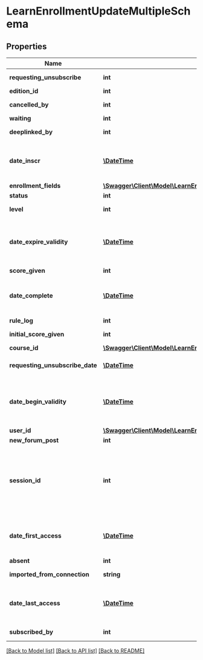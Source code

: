 # LearnEnrollmentUpdateMultipleSchema

## Properties
Name | Type | Description | Notes
------------ | ------------- | ------------- | -------------
**requesting_unsubscribe** | **int** | Requesting unsubscribe | [optional] 
**edition_id** | **int** | Edition ID | [optional] 
**cancelled_by** | **int** | Cancelled by user ID | [optional] 
**waiting** | **int** | Waiting | [optional] 
**deeplinked_by** | **int** | Deeplinked by user ID | [optional] 
**date_inscr** | [**\DateTime**](Date.md) | Date of insert (e.g &amp;quot;2015-06-30 11:27:34&amp;quot;) | [optional] 
**enrollment_fields** | [**\Swagger\Client\Model\LearnEnrollmentUpdateMultipleEnrollmentFields**](LearnEnrollmentUpdateMultipleEnrollmentFields.md) | Enrollment fields | [optional] 
**status** | **int** | Status | [optional] 
**level** | **int** | Level of enrolled user | [optional] 
**date_expire_validity** | [**\DateTime**](Date.md) | Expiry date of the enrollment (e.g &amp;quot;2015-06-30 11:27:34&amp;quot;) | [optional] 
**score_given** | **int** | Score given | [optional] 
**date_complete** | [**\DateTime**](Date.md) | Date of last complete (e.g &amp;quot;2015-06-30 11:27:34&amp;quot;) | [optional] 
**rule_log** | **int** | Rule log | [optional] 
**initial_score_given** | **int** | Initial score given | [optional] 
**course_id** | [**\Swagger\Client\Model\LearnEnrollmentUpdateMultipleCourseId[]**](LearnEnrollmentUpdateMultipleCourseId.md) | Course ID(s) | 
**requesting_unsubscribe_date** | [**\DateTime**](Date.md) | Requesting unsubscribe date | [optional] 
**date_begin_validity** | [**\DateTime**](Date.md) | Date begin of the enrollment (e.g &amp;quot;2015-06-30 11:27:34&amp;quot;) | [optional] 
**user_id** | [**\Swagger\Client\Model\LearnEnrollmentUpdateMultipleUserId[]**](LearnEnrollmentUpdateMultipleUserId.md) | User ID(s) | 
**new_forum_post** | **int** | New forum post | [optional] 
**session_id** | **int** | session of webinar or ILT to be enrolled into. If the field is filled in then the user will be enrolled in the session also for webinar and ILT. | [optional] 
**date_first_access** | [**\DateTime**](Date.md) | Date of first access (e.g &amp;quot;2015-06-30 11:27:34&amp;quot;) | [optional] 
**absent** | **int** | Absent | [optional] 
**imported_from_connection** | **string** | Imported from connection | [optional] 
**date_last_access** | [**\DateTime**](Date.md) | Date of last access (e.g &amp;quot;2015-06-30 11:27:34&amp;quot;) | [optional] 
**subscribed_by** | **int** | Subscribed by user ID | [optional] 

[[Back to Model list]](../README.md#documentation-for-models) [[Back to API list]](../README.md#documentation-for-api-endpoints) [[Back to README]](../README.md)


